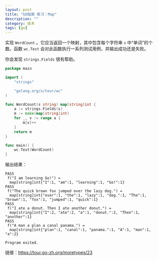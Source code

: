 ```yaml
---
layout: post
title: "GO指南 练习：Map"
description: ""
category: 技术
tags: [go]
---
```




实现 `WordCount` 。它应当返回一个映射，其中包含每个字符串 `s` 中“单词”的个数。函数 `wc.Test` 会对此函数执行一系列测试用例，并输出成功还是失败。

你会发现 `strings.Fields` 很有帮助。


```go
package main

import (
	"strings"

	"golang.org/x/tour/wc"
)

func WordCount(s string) map[string]int {
	a := strings.Fields(s)
	m := make(map[string]int)
	for _, v := range a {
		m[v]++
	}
	return m
}

func main() {
	wc.Test(WordCount)
}
```

输出结果：


```text
PASS
 f("I am learning Go!") = 
  map[string]int{"I":1, "am":1, "learning":1, "Go!":1}
PASS
 f("The quick brown fox jumped over the lazy dog.") = 
  map[string]int{"over":1, "the":1, "lazy":1, "dog.":1, "The":1, "brown":1, "fox":1, "jumped":1, "quick":1}
PASS
 f("I ate a donut. Then I ate another donut.") = 
  map[string]int{"I":2, "ate":2, "a":1, "donut.":2, "Then":1, "another":1}
PASS
 f("A man a plan a canal panama.") = 
  map[string]int{"plan":1, "canal":1, "panama.":1, "A":1, "man":1, "a":2}

Program exited.
```

链接：https://tour.go-zh.org/moretypes/23


